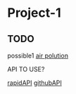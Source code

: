 # Project-1

## TODO

possible1
[air polution](https://rapidapi.com/apidojo/api/airvisual1/)

API TO USE?

[rapidAPI](https://rapidapi.com/hub/)
[githubAPI](https://coding-boot-camp.github.io/full-stack/apis/api-resources)
